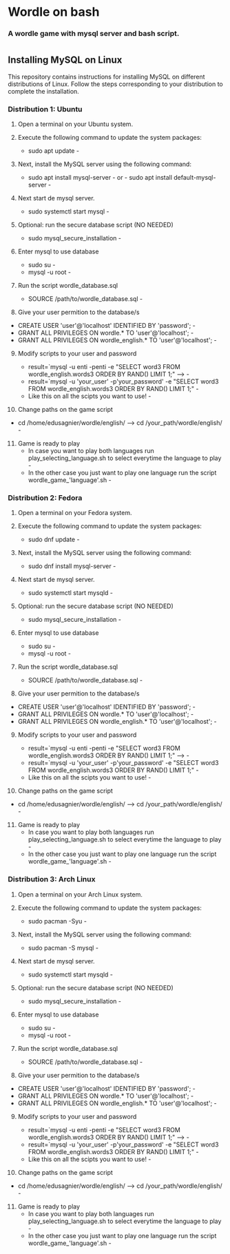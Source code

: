 # Wordle on bash
### A wordle game with mysql server and bash script.
#
#

## Installing MySQL on Linux

This repository contains instructions for installing MySQL on different distributions of Linux. Follow the steps corresponding to your distribution to complete the installation.

### Distribution 1: Ubuntu

1. Open a terminal on your Ubuntu system.
2. Execute the following command to update the system packages:
   - sudo apt update -

3. Next, install the MySQL server using the following command:
   - sudo apt install mysql-server - or - sudo apt install default-mysql-server -

4. Next start de mysql server.
   - sudo systemctl start mysql -

5. Optional: run the secure database script (NO NEEDED)
   - sudo mysql_secure_installation -

6. Enter mysql to use database
   - sudo su -
   - mysql -u root -

7. Run the script wordle_database.sql
   - SOURCE /path/to/wordle_database.sql -
   
8. Give your user permition to the database/s
  - CREATE USER 'user'@'localhost' IDENTIFIED BY 'password'; -
  - GRANT ALL PRIVILEGES ON wordle.* TO 'user'@'localhost'; -
  - GRANT ALL PRIVILEGES ON wordle_english.* TO 'user'@'localhost'; -

9. Modify scripts to your user and password
   - result=`mysql -u enti -penti -e "SELECT word3 FROM wordle_english.words3 ORDER BY RAND() LIMIT 1;" --> -
   - result=`mysql -u 'your_user' -p'your_password' -e "SELECT word3 FROM wordle_english.words3 ORDER BY RAND() LIMIT 1;" -
   - Like this on all the scipts you want to use! -

10. Change paths on the game script
   - cd /home/edusagnier/wordle/english/ --> cd /your_path/wordle/english/ -

11. Game is ready to play
    - In case you want to play both languages run play_selecting_language.sh to select everytime the language to play -
    - In the other case you just want to play one language run the script wordle_game_'language'.sh -


### Distribution 2: Fedora

1. Open a terminal on your Fedora system.
2. Execute the following command to update the system packages:
   - sudo dnf update -

3. Next, install the MySQL server using the following command:
   - sudo dnf install mysql-server -

4. Next start de mysql server.
   - sudo systemctl start mysqld -

5. Optional: run the secure database script (NO NEEDED)
   - sudo mysql_secure_installation -

6. Enter mysql to use database
   - sudo su -
   - mysql -u root -

7. Run the script wordle_database.sql
   - SOURCE /path/to/wordle_database.sql -

8. Give your user permition to the database/s
  - CREATE USER 'user'@'localhost' IDENTIFIED BY 'password'; -
  - GRANT ALL PRIVILEGES ON wordle.* TO 'user'@'localhost'; -
  - GRANT ALL PRIVILEGES ON wordle_english.* TO 'user'@'localhost'; -

9. Modify scripts to your user and password
   - result=`mysql -u enti -penti -e "SELECT word3 FROM wordle_english.words3 ORDER BY RAND() LIMIT 1;" --> -
   - result=`mysql -u 'your_user' -p'your_password' -e "SELECT word3 FROM wordle_english.words3 ORDER BY RAND() LIMIT 1;" -
   - Like this on all the scipts you want to use! -

10. Change paths on the game script
   - cd /home/edusagnier/wordle/english/ --> cd /your_path/wordle/english/ -

11. Game is ready to play
    - In case you want to play both languages run play_selecting_language.sh to select everytime the language to play -
    - In the other case you just want to play one language run the script wordle_game_'language'.sh -

### Distribution 3: Arch Linux

1. Open a terminal on your Arch Linux system.
2. Execute the following command to update the system packages:
   - sudo pacman -Syu -

3. Next, install the MySQL server using the following command:
   - sudo pacman -S mysql -

4. Next start de mysql server.
   - sudo systemctl start mysqld -

5. Optional: run the secure database script (NO NEEDED)
   - sudo mysql_secure_installation -

6. Enter mysql to use database
   - sudo su -
   - mysql -u root -

7. Run the script wordle_database.sql
   - SOURCE /path/to/wordle_database.sql -

8. Give your user permition to the database/s
  - CREATE USER 'user'@'localhost' IDENTIFIED BY 'password'; -
  - GRANT ALL PRIVILEGES ON wordle.* TO 'user'@'localhost'; -
  - GRANT ALL PRIVILEGES ON wordle_english.* TO 'user'@'localhost'; -

9. Modify scripts to your user and password
   - result=`mysql -u enti -penti -e "SELECT word3 FROM wordle_english.words3 ORDER BY RAND() LIMIT 1;" --> -
   - result=`mysql -u 'your_user' -p'your_password' -e "SELECT word3 FROM wordle_english.words3 ORDER BY RAND() LIMIT 1;" -
   - Like this on all the scipts you want to use! -

10. Change paths on the game script
   - cd /home/edusagnier/wordle/english/ --> cd /your_path/wordle/english/ -

11. Game is ready to play
    - In case you want to play both languages run play_selecting_language.sh to select everytime the language to play -
    - In the other case you just want to play one language run the script wordle_game_'language'.sh -
